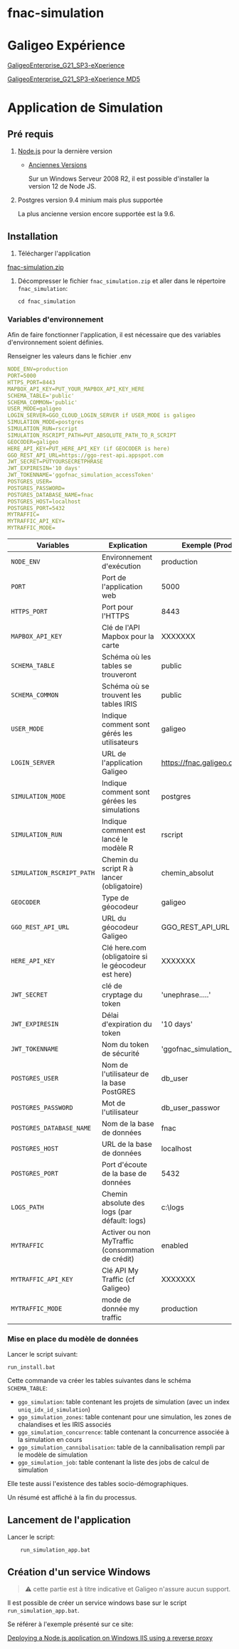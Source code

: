 # fnac-simulation

# Galigeo Expérience

[GaligeoEnterprise_G21_SP3-eXperience](https://download.galigeo.com/Fnac/GaligeoEnterprise_G21_SP3-eXperience.zip)

[GaligeoEnterprise_G21_SP3-eXperience MD5](https://download.galigeo.com/Fnac/GaligeoEnterprise_G21_SP3-eXperience.zip.MD5)

# Application de Simulation
## Pré requis

1.  [Node.js](https://nodejs.org/en/) pour la dernière version
    - [Anciennes Versions](https://nodejs.org/en/download/releases/)
        
        Sur un Windows Serveur 2008 R2, il est possible d'installer la version 12 de Node JS. 

1.  Postgres version 9.4 minium mais plus supportée
    
    La plus ancienne version encore supportée est la 9.6. 

## Installation

1.  Télécharger l'application

[fnac-simulation.zip](https://github.com/rtaggo/fnac_simulation-livrable/raw/main/fnac_simulation.zip)

1.  Décompresser le fichier `fnac_simulation.zip` et aller dans le répertoire `fnac_simulation`:

        cd fnac_simulation

### Variables d'environnement

Afin de faire fonctionner l'application, il est nécessaire que des variables d'environnement soient définies.

Renseigner les valeurs dans le fichier .env

```yaml
NODE_ENV=production
PORT=5000
HTTPS_PORT=8443
MAPBOX_API_KEY=PUT_YOUR_MAPBOX_API_KEY_HERE
SCHEMA_TABLE='public'
SCHEMA_COMMON='public'
USER_MODE=galigeo
LOGIN_SERVER=GGO_CLOUD_LOGIN_SERVER if USER_MODE is galigeo
SIMULATION_MODE=postgres
SIMULATION_RUN=rscript
SIMULATION_RSCRIPT_PATH=PUT_ABSOLUTE_PATH_TO_R_SCRIPT
GEOCODER=galigeo
HERE_API_KEY=PUT_HERE_API_KEY (if GEOCODER is here)
GGO_REST_API_URL=https://ggo-rest-api.appspot.com
JWT_SECRET=PUTYOURSECRETPHRASE
JWT_EXPIRESIN='10 days'
JWT_TOKENNAME='ggofnac_simulation_accessToken'
POSTGRES_USER=
POSTGRES_PASSWORD=
POSTGRES_DATABASE_NAME=fnac
POSTGRES_HOST=localhost
POSTGRES_PORT=5432
MYTRAFFIC=
MYTRAFFIC_API_KEY=
MYTRAFFIC_MODE=
```

| Variables                 | Explication                                         | Exemple (Production)             |
| ------------------------- | --------------------------------------------------- | -------------------------------- |
| `NODE_ENV`                | Environnement d'exécution                           | production                       |
| `PORT`                    | Port de l'application web                           | 5000                             |
| `HTTPS_PORT`              | Port pour l'HTTPS                                   | 8443                             |
| `MAPBOX_API_KEY`          | Clé de l'API Mapbox pour la carte                   | XXXXXXX                          |
| `SCHEMA_TABLE`            | Schéma où les tables se trouveront                  | public                           |
| `SCHEMA_COMMON`           | Schéma où se trouvent les tables IRIS               | public                           |
| `USER_MODE`               | Indique comment sont gérés les utilisateurs         | galigeo                          |
| `LOGIN_SERVER`            | URL de l'application Galigeo                        | https://fnac.galigeo.com         |
| `SIMULATION_MODE`         | Indique comment sont gérées les simulations         | postgres                         |
| `SIMULATION_RUN`          | Indique comment est lancé le modèle R               | rscript                          |
| `SIMULATION_RSCRIPT_PATH` | Chemin du script R à lancer (obligatoire)           | chemin_absolut                   |
| `GEOCODER`                | Type de géocodeur                                   | galigeo                          |
| `GGO_REST_API_URL`        | URL du géocodeur Galigeo                            | GGO_REST_API_URL                 |
| `HERE_API_KEY`            | Clé here.com (obligatoire si le géocodeur est here) | XXXXXXX                          |
| `JWT_SECRET`              | clé de cryptage du token                            | 'unephrase.....'                 |
| `JWT_EXPIRESIN`           | Délai d'expiration du token                         | '10 days'                        |
| `JWT_TOKENNAME`           | Nom du token de sécurité                            | 'ggofnac_simulation_accessToken' |
| `POSTGRES_USER`           | Nom de l'utilisateur de la base PostGRES            | db_user                          |
| `POSTGRES_PASSWORD`       | Mot de l'utilisateur                                | db_user_passwor                  |
| `POSTGRES_DATABASE_NAME`  | Nom de la base de données                           | fnac                             |
| `POSTGRES_HOST`           | URL de la base de données                           | localhost                        |
| `POSTGRES_PORT`           | Port d'écoute de la base de données                 | 5432                             |
| `LOGS_PATH`               | Chemin absolute des logs (par défault: logs)        | c:\logs                          |
| `MYTRAFFIC`               | Activer ou non MyTraffic (consommation de crédit)   | enabled                          |
| `MYTRAFFIC_API_KEY`       | Clé API My Traffic (cf Galigeo)                     | XXXXXXX                          |
| `MYTRAFFIC_MODE`          | mode de donnée my traffic                           | production                       |

### Mise en place du modèle de données

Lancer le script suivant:

    run_install.bat

Cette commande va créer les tables suivantes dans le schéma `SCHEMA_TABLE`:

- `ggo_simulation`: table contenant les projets de simulation (avec un index `uniq_idx_id_simulation`)
- `ggo_simulation_zones`: table contenant pour une simulation, les zones de chalandises et les IRIS associés
- `ggo_simulation_concurrence`: table contenant la concurrence associée à la simulation en cours
- `ggo_simulation_cannibalisation`: table de la cannibalisation rempli par le modèle de simulation
- `ggo_simulation_job`: table contenant la liste des jobs de calcul de simulation

Elle teste aussi l'existence des tables socio-démographiques.

Un résumé est affiché à la fin du processus.

## Lancement de l'application

Lancer le script:

        run_simulation_app.bat

## Création d'un service Windows

> :warning: cette partie est à titre indicative et Galigeo n'assure aucun support.

Il est possible de créer un service windows base sur le script `run_simulation_app.bat`.

Se référer à l'exemple présenté sur ce site:

[Deploying a Node.js application on Windows IIS using a reverse proxy](https://alex.domenici.net/archive/deploying-a-node-js-application-on-windows-iis-using-a-reverse-proxy)
